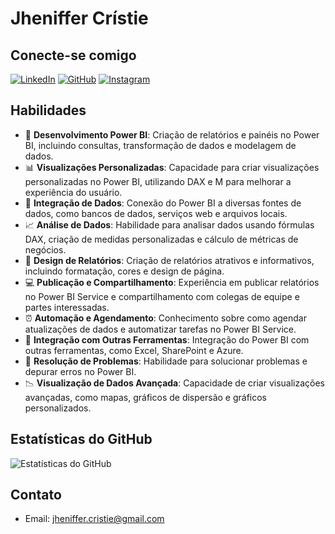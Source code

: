 # Jheniffer Crístie

## Conecte-se comigo
[![LinkedIn](https://img.shields.io/badge/LinkedIn-000?style=for-the-badge&logo=linkedin&logoColor=0E76A8)](https://www.linkedin.com/in/jheniffer-cristie-oliveira/)
[![GitHub](https://img.shields.io/badge/GitHub-000?style=for-the-badge&logo=github&logoColor=181717)](https://github.com/jheniffercristie)
[![Instagram](https://img.shields.io/badge/Instagram-000?style=for-the-badge&logo=instagram&logoColor=ffg)](https://www.instagram.com/jhenifferfefa/)

## Habilidades

- 💼 **Desenvolvimento Power BI**: Criação de relatórios e painéis no Power BI, incluindo consultas, transformação de dados e modelagem de dados.
- 📊 **Visualizações Personalizadas**: Capacidade para criar visualizações personalizadas no Power BI, utilizando DAX e M para melhorar a experiência do usuário.
- 🔗 **Integração de Dados**: Conexão do Power BI a diversas fontes de dados, como bancos de dados, serviços web e arquivos locais.
- 📈 **Análise de Dados**: Habilidade para analisar dados usando fórmulas DAX, criação de medidas personalizadas e cálculo de métricas de negócios.
- 🎨 **Design de Relatórios**: Criação de relatórios atrativos e informativos, incluindo formatação, cores e design de página.
- 💻 **Publicação e Compartilhamento**: Experiência em publicar relatórios no Power BI Service e compartilhamento com colegas de equipe e partes interessadas.
- ⏰ **Automação e Agendamento**: Conhecimento sobre como agendar atualizações de dados e automatizar tarefas no Power BI Service.
- 🔗 **Integração com Outras Ferramentas**: Integração do Power BI com outras ferramentas, como Excel, SharePoint e Azure.
- 🔧 **Resolução de Problemas**: Habilidade para solucionar problemas e depurar erros no Power BI.
- 📉 **Visualização de Dados Avançada**: Capacidade de criar visualizações avançadas, como mapas, gráficos de dispersão e gráficos personalizados.

## Estatísticas do GitHub
![Estatísticas do GitHub](https://github-readme-stats.vercel.app/api?username=jheniffercristie&show_icons=true&icon_color=ff69b4&title_color=ff69b4&text_color=ffffff&bg_color=00000000)

## Contato
- Email: jheniffer.cristie@gmail.com
